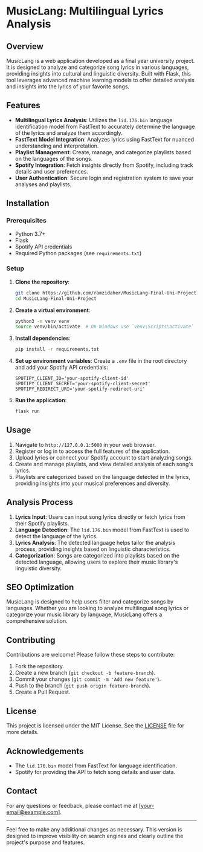 # MusicLang: Multilingual Lyrics Analysis

## Overview

MusicLang is a web application developed as a final year university project. It is designed to analyze and categorize song lyrics in various languages, providing insights into cultural and linguistic diversity. Built with Flask, this tool leverages advanced machine learning models to offer detailed analysis and insights into the lyrics of your favorite songs.

## Features

- **Multilingual Lyrics Analysis**: Utilizes the `lid.176.bin` language identification model from FastText to accurately determine the language of the lyrics and analyze them accordingly.
- **FastText Model Integration**: Analyzes lyrics using FastText for nuanced understanding and interpretation.
- **Playlist Management**: Create, manage, and categorize playlists based on the languages of the songs.
- **Spotify Integration**: Fetch insights directly from Spotify, including track details and user preferences.
- **User Authentication**: Secure login and registration system to save your analyses and playlists.

## Installation

### Prerequisites

- Python 3.7+
- Flask
- Spotify API credentials
- Required Python packages (see `requirements.txt`)

### Setup

1. **Clone the repository**:
   ```bash
   git clone https://github.com/ramzidaher/MusicLang-Final-Uni-Project.git
   cd MusicLang-Final-Uni-Project
   ```

2. **Create a virtual environment**:
   ```bash
   python3 -m venv venv
   source venv/bin/activate  # On Windows use `venv\Scripts\activate`
   ```

3. **Install dependencies**:
   ```bash
   pip install -r requirements.txt
   ```

4. **Set up environment variables**:
   Create a `.env` file in the root directory and add your Spotify API credentials:
   ```env
   SPOTIPY_CLIENT_ID='your-spotify-client-id'
   SPOTIPY_CLIENT_SECRET='your-spotify-client-secret'
   SPOTIPY_REDIRECT_URI='your-spotify-redirect-uri'
   ```

5. **Run the application**:
   ```bash
   flask run
   ```

## Usage

1. Navigate to `http://127.0.0.1:5000` in your web browser.
2. Register or log in to access the full features of the application.
3. Upload lyrics or connect your Spotify account to start analyzing songs.
4. Create and manage playlists, and view detailed analysis of each song's lyrics.
5. Playlists are categorized based on the language detected in the lyrics, providing insights into your musical preferences and diversity.

## Analysis Process

1. **Lyrics Input**: Users can input song lyrics directly or fetch lyrics from their Spotify playlists.
2. **Language Detection**: The `lid.176.bin` model from FastText is used to detect the language of the lyrics.
3. **Lyrics Analysis**: The detected language helps tailor the analysis process, providing insights based on linguistic characteristics.
4. **Categorization**: Songs are categorized into playlists based on the detected language, allowing users to explore their music library's linguistic diversity.

## SEO Optimization

MusicLang is designed to help users filter and categorize songs by languages. Whether you are looking to analyze multilingual song lyrics or categorize your music library by language, MusicLang offers a comprehensive solution.

## Contributing

Contributions are welcome! Please follow these steps to contribute:

1. Fork the repository.
2. Create a new branch (`git checkout -b feature-branch`).
3. Commit your changes (`git commit -m 'Add new feature'`).
4. Push to the branch (`git push origin feature-branch`).
5. Create a Pull Request.

## License

This project is licensed under the MIT License. See the [LICENSE](LICENSE) file for more details.

## Acknowledgements

- The `lid.176.bin` model from FastText for language identification.
- Spotify for providing the API to fetch song details and user data.

## Contact

For any questions or feedback, please contact me at [your-email@example.com].

---

Feel free to make any additional changes as necessary. This version is designed to improve visibility on search engines and clearly outline the project's purpose and features.
